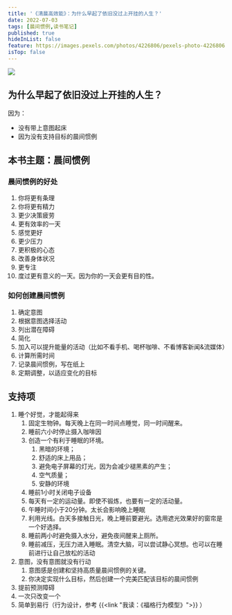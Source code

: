 ```yaml
---
title: '《清晨高效能》：为什么早起了依旧没过上开挂的人生？'
date: 2022-07-03
tags: [晨间惯例,读书笔记]
published: true
hideInList: false
feature: https://images.pexels.com/photos/4226806/pexels-photo-4226806.jpeg?auto=compress&cs=tinysrgb&w=800
isTop: false
---
```


![](http://lillianwho.com/post-images/1656846100649.png)

## 为什么早起了依旧没过上开挂的人生？
 
 因为：
- 没有带上意图起床
- 因为没有支持目标的晨间惯例

## 本书主题：晨间惯例

### 晨间惯例的好处

1. 你将更有条理
2. 你将更有精力
3. 更少决策疲劳
4. 更有效率的一天
5. 感觉更好
6. 更少压力
7. 更积极的心态
8. 改善身体状况
9. 更专注
10. 度过更有意义的一天。因为你的一天会更有目的性。

### 如何创建晨间惯例

1. 确定意图
2. 根据意图选择活动
3. 列出潜在障碍
4. 简化
5. 加入可以提升能量的活动（比如不看手机、喝杯咖啡、不看博客新闻&流媒体）
6. 计算所需时间
7. 记录晨间惯例，写在纸上
8. 定期调整，以适应变化的目标

## 支持项


1. 睡个好觉，才能起得来
	1. 固定生物钟。每天晚上在同一时间点睡觉，同一时间醒来。
	2. 睡前六小时停止摄入咖啡因
	3. 创造一个有利于睡眠的环境。
		1. 黑暗的环境；
		2. 舒适的床上用品；
		3. 避免电子屏幕的灯光，因为会减少褪黑素的产生；
		4. 空气质量；
		5. 安静的环境
	4. 睡前1小时关闭电子设备
	5. 每天有一定的运动量。即使不锻炼，也要有一定的活动量。
	6. 午睡时间小于20分钟。太长会影响晚上睡眠
	7. 利用光线。白天多接触日光，晚上睡前要避光。选用遮光效果好的窗帘是一个好选择。
	8. 睡前两小时避免摄入水分，避免夜间醒来上厕所。
	9. 睡前减压，无压力进入睡眠。清空大脑，可以尝试静心冥想。也可以在睡前进行让自己放松的活动
2. 意图，没有意图就没有行动
	1. 意图感是创建和坚持高质量晨间惯例的关键。
	2. 你决定实现什么目标，然后创建一个完美匹配该目标的晨间惯例
3. 提前预测障碍
4. 一次只改变一个
5. 简单到易行（行为设计，参考 {{<link "我读：《福格行为模型》">}} ）